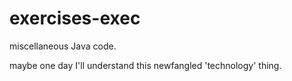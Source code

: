 # exercises-exec
miscellaneous Java code.

maybe one day I'll understand this newfangled 'technology' thing.
